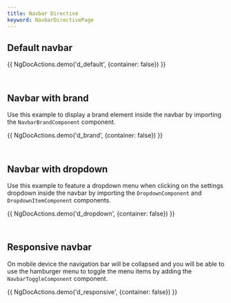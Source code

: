 ```yaml
---
title: Navbar Directive
keyword: NavbarDirectivePage
---
```


## Default navbar

{{ NgDocActions.demo('d_default', {container: false}) }}

```angular-html file="./directive/_default.component.html" group="default" name="html"

```

```angular-ts file="./directive/_default.component.ts"#L1-L5 group="default" name="typescript"

```

## Navbar with brand

Use this example to display a brand element inside the navbar by importing the
`NavbarBrandComponent` component.

{{ NgDocActions.demo('d_brand', {container: false}) }}

```angular-html file="./directive/_brand.component.html" group="brand" name="html"

```

```angular-ts file="./directive/_brand.component.ts"#L1-L6 group="brand" name="typescript"

```

## Navbar with dropdown

Use this example to feature a dropdown menu when clicking on the settings dropdown inside the navbar
by importing the `DropdownComponent` and `DropdownItemComponent` components.

{{ NgDocActions.demo('d_dropdown', {container: false}) }}

```angular-html file="./directive/_dropdown.component.html" group="dropdown" name="html"

```

```angular-ts file="./directive/_dropdown.component.ts"#L1-L7 group="dropdown" name="typescript"

```

## Responsive navbar

On mobile device the navigation bar will be collapsed and you will be able to use the hamburger menu
to toggle the menu items by adding the `NavbarToggleComponent` component.

{{ NgDocActions.demo('d_responsive', {container: false}) }}

```angular-html file="./directive/_responsive.component.html" group="responsive" name="html"

```

```angular-ts file="./directive/_responsive.component.ts"#L1-L7 group="responsive" name="typescript"

```
